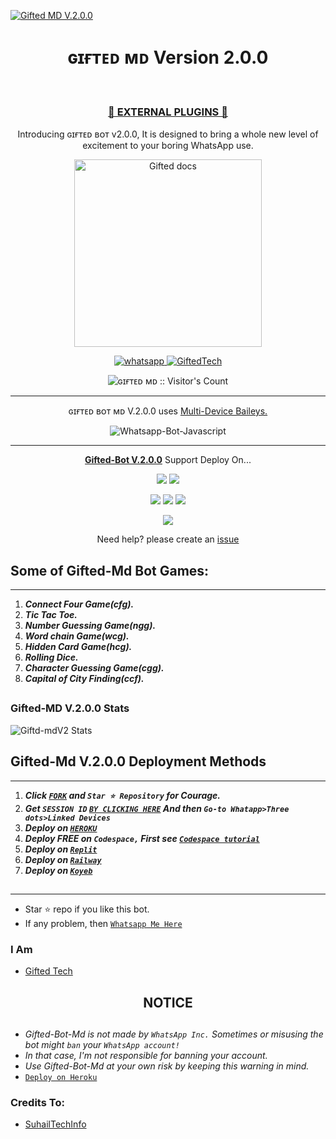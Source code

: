 [![Gifted MD V.2.0.0](https://readme-typing-svg.demolab.com?font=Anton&size=30&pause=998&color=1FC40A&background=F7F2F20A&align=center&random=false&width=800&lines=Hello+Everyone%F0%9F%91%8B!;I+am+Gifted-MD+V.2.0.0;I+am+Programmed+by+Gifted+Tech;Gifted+Tech+is+a+Self+Learned+Fronted+Developer;He+is+from+East+Africa-Kenya)](https://github.com/giftedtechnexus/Gifted-Md)

 <h1 align="center"> ɢɪғᴛᴇᴅ ᴍᴅ Version 2.0.0 </h1> 
 <br>

<h3 align="center"> <a href="https://github.com/giftedtechnexus/Gifted-Md-Plugins">🍫 EXTERNAL PLUGINS 🍫</a></h3> 

<p align="center"> Introducing ɢɪғᴛᴇᴅ ʙᴏᴛ v2.0.0, It is designed to bring a whole new level of excitement to your boring WhatsApp use. </p>

<p align="center">
  <a href="https://github.com/giftedtechnexus/Gifted-Md">
    <img alt="Gifted docs" height="300" src="https://telegra.ph/file/54efddccf41281ad7ec51.jpg">
  </a>
</p>
    
   
   
<p align="center">
  <a href="https://wa.me/+254728782591?text=Hi+Bro--+I+Need+Help.+I've+messaged+you+from+ɢɪғᴛᴇᴅ ʙᴏᴛ+Repo" target="_blank">
    <img alt="whatsapp" src="https://img.shields.io/badge/ Whatsapp -25D366?style=for-the-badge&logo=whatsapp&logoColor=white" />
 
  <a aria-label="ɢɪғᴛᴇᴅ ʙᴏᴛ v.2.0.0 is free to use" href="https://github.com/giftedtechnexus/Gifted-Md" target="_blank">
    <img alt="GiftedTech" src="https://img.shields.io/youtube/channel/subscribers/UCU071AMRqcd5mfTdCgJFwPg" target="_blank" />
  </a>

</p>
<p align="center"><img src="https://profile-counter.glitch.me/{giftedtechnexus}/count.svg" alt="ɢɪғᴛᴇᴅ ᴍᴅ :: Visitor's Count" /></p>

---




<p align="center"> ɢɪғᴛᴇᴅ ʙᴏᴛ ᴍᴅ V.2.0.0 uses
  <a href="https://github.com/adiwajshing/Baileys">Multi-Device Baileys.</a>
</p>
<p align="center">
  <img title="Whatsapp-Bot-Javascript" src="https://img.shields.io/badge/Javascript-363303?style=for-the-badge&logo=javascript&logoColor=c6c631"></img>
</p>

---

<p align="center">
  <a href="https://github.com/giftedtechnexus/Gifted-Md"><b>Gifted-Bot V.2.0.0</b></a> Support Deploy On...
</p>

<p align="center">
  <a href="https://github.com/giftedtechnexus/Gifted-Md/blob/main/temp/deploy-on-vps.md"><img src="https://img.shields.io/badge/self hosting-3d1513?style=for-the-badge&logo=serverless&logoColor=FD5750"></a>
  <a href="https://railway.app/template/GZOvIe?referralCode=wVDLrh"><img src="https://img.shields.io/badge/railway-3e164f?style=for-the-badge&logo=railway&logoColor=0B0D0E"></a>
</p>
<p align="center">
  <a href="https://dashboard.heroku.com/new?template=https://github.com/giftedtechnexus/Gifted-Md"><img src="https://img.shields.io/badge/heroku-9d7acc?style=for-the-badge&logo=heroku&logoColor=430098"></a>
  <a href="https://suhail-web01.vercel.app/replit.html"><img src="https://img.shields.io/badge/replit-253c99?style=for-the-badge&logo=replit&logoColor=F26207"></a>
  <a href="https://app.koyeb.com/apps/deploy?type=git&repository=github.com/giftedtechnexus/Gifted-Md&branch=main&env[SESSION_ID]&env[OWNER_NUMBER]=254762016957&env[MONGODB_URI]&&env[OWNER_NAME]=ɢɪғᴛᴇᴅ ᴛᴇᴄʜ&env[KOYEB_API]&env[PREFIX]=.&env[WAPRESENCE]&env[AUTO_READ_STATUS]=true&env[DISABLE_PM]=false&env[PACK_AUTHER]=whatsapp+bot&env[PACK_NAME]=ɢɪғᴛᴇᴅ ᴛᴇᴄʜ&env[STYLE]=0&env[MODE]=private&env[READ_MESSAGE]=false&env[THEME]=GIFTED&env[WARN_COUNT]=3&env[BLOCK_JID]=null&env[TIME_ZONE]=Africa/Nairobi&name=gifted-tech&env[KOYEB_NAME]=suhail-md&env[SUDO]=null&env[THUMB_IMAGE]=https://telegra.ph/file/54efddccf41281ad7ec51.jpg"><img src="https://img.shields.io/badge/koyeb-033604?style=for-the-badge&logo=koyeb&logoColor=white"></a>
</p>
<p align="center">
  <a href="https://youtu.be/3NdJb6_1cJM"><img src="https://img.shields.io/badge/CodeSpace-green?colorA=%23ff000&colorB=%23017e40&style=for-the-badge&logo=git&logoColor=white"></a>
</p>
<p align="center">Need help? please create an <a href="https://github.com/giftedtechnexus/Gifted-Md/issues">issue</a></p>



## Some of Gifted-Md Bot Games:
---
1. ***Connect Four Game(cfg).***
2.  ***Tic Tac Toe.***
3.  ***Number Guessing Game(ngg).***
4.  ***Word chain Game(wcg).***
5.  ***Hidden Card Game(hcg).***
6.  ***Rolling Dice.***
7.  ***Character Guessing Game(cgg).***
8.  ***Capital of City Finding(ccf).***
##


 <h3>Gifted-MD V.2.0.0 Stats</h3>

![Giftd-mdV2 Stats](https://github-readme-stats.vercel.app/api/pin/?username=giftedtechnexus&repo=Gifted-Md&show_owner=true&theme=dark)




    
   
## Gifted-Md V.2.0.0 Deployment Methods
---
1.  ***Click [`FORK`](https://github.com/giftedtechnexus/Gifted-Md/fork) and `Star ⭐ Repository` for Courage.***
2.  ***Get `SESSION ID`  [`BY CLICKING HERE`](https://session.giftedtechnexus.co.ke) And then `Go-to Whatapp>Three dots>Linked Devices`***
3. ***Deploy on [`HEROKU`](https://dashboard.heroku.com/new?template=https://github.com/giftedtechnexus/Gifted-Md)***
4.  ***Deploy FREE on `Codespace,` First see [`Codespace tutorial`](https://youtu.be/3NdJb6_1cJM)***
5.  ***Deploy on [`Replit`](https://replit.com/github.com/giftedtechnexus/Gifted-Md)***
6.  ***Deploy on [`Railway`](https://railway.app/template/GZOvIe?referralCode=wVDLrh)***
7.  ***Deploy on [`Koyeb`](https://app.koyeb.com/apps/deploy?type=git&repository=github.com/giftedtechnexus/Gifted-Md&branch=main&env[SESSION_ID]&env[OWNER_NUMBER]=254762016957&env[MONGODB_URI]&&env[OWNER_NAME]=ɢɪғᴛᴇᴅᴛᴇᴄʜ&env[KOYEB_API]&env[PREFIX]=.&env[WAPRESENCE]&env[AUTO_READ_STATUS]=true&env[DISABLE_PM]=true&env[PACK_AUTHER]=whatsapp+bot&env[PACK_NAME]=ɢɪғᴛᴇᴅᴛᴇᴄʜ&env[STYLE]=0&env[MODE]=private&env[READ_MESSAGE]=false&env[THEME]=GIFTED&env[WARN_COUNT]=3&env[BLOCK_JID]=null&env[TIME_ZONE]=Africa/Nairobi&name=suhail-md&env[KOYEB_NAME]=suhail-md&env[SUDO]=null&env[THUMB_IMAGE]=https://telegra.ph/file/54efddccf41281ad7ec51.jpg)***

##
---


- Star ⭐ repo if you like this bot.
- If any problem, then [`Whatsapp Me Here`](https://wa.me/message/NHCZC5DSOEUXB1)


### I Am
- [Gifted Tech](https://github.com/giftedtechnexus) 




<h2 align="center">  NOTICE
</h2>
   
## 
- *Gifted-Bot-Md is not made by `WhatsApp Inc.` Sometimes or misusing the bot might `ban` your `WhatsApp account!`*
- *In that case, I'm not responsible for banning your account.*
- *Use Gifted-Bot-Md at your own risk by keeping this warning in mind.*
- [`Deploy on Heroku`]( https://dashboard.heroku.com/new?template=https://github.com/giftedtechnexus/Gifted-Md)

### Credits To:
- [SuhailTechInfo](https://github.com/SuhailTechInfo) 

